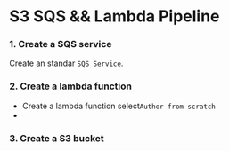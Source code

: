 # S3 SQS && Lambda Pipeline

### 1. Create a SQS service

Create an standar `SQS Service`.

### 2. Create a lambda function

- Create a lambda function select`Author from scratch` 
- 




### 3. Create a S3 bucket 


